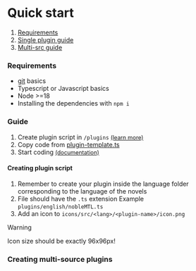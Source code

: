 # Quick start

1. [Requirements](#requirements)
2. [Single plugin guide](#quick-guide)
3. [Multi-src guide](#creating-multi-src-plugins)

### Requirements

-   [git](https://git-scm.com/doc/ext) basics
-   Typescript or Javascript basics
-   Node >=18
-   Installing the dependencies with `npm i`

### Guide

1. Create plugin script in `/plugins` [<span style="font-size: 0.8rem;">(learn more)</span>](#creating-plugin-script)
2. Copy code from [plugin-template.ts](./plugin-template.ts)
3. Start coding [<span style="font-size:0.8rem">(documentation)</span>](./docs.md)

#### Creating plugin script

1. Remember to create your plugin inside the language folder corresponding to the language of the novels
2. File should have the `.ts` extension
   Example `plugins/english/nobleMTL.ts`
3. Add an icon to `icons/src/<lang>/<plugin-name>/icon.png`

> [!WARNING]
> Icon size should be exactly 96x96px!

### Creating multi-source plugins
